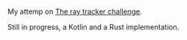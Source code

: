 My attemp on [The ray tracker challenge](https://pragprog.com/titles/jbtracer/the-ray-tracer-challenge/).

Still in progress, a Kotlin and a Rust implementation.
